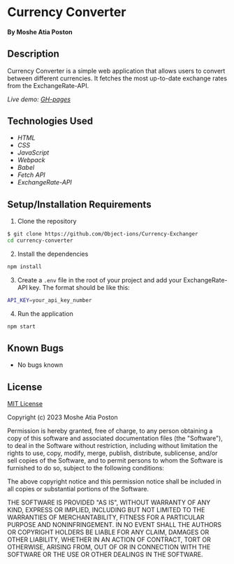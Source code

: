 # Currency Converter

#### By **Moshe Atia Poston**

## Description

Currency Converter is a simple web application that allows users to convert between different currencies. It fetches the most up-to-date exchange rates from the ExchangeRate-API.

_Live demo: [GH-pages](https://object-ions.github.io/beepboop/)_

## Technologies Used

* _HTML_
* _CSS_
* _JavaScript_
* _Webpack_
* _Babel_
* _Fetch API_
* _ExchangeRate-API_



## Setup/Installation Requirements

1. Clone the repository

```bash
$ git clone https://github.com/Object-ions/Currency-Exchanger
cd currency-converter
```

2. Install the dependencies

```bash
npm install
```

3. Create a `.env` file in the root of your project and add your ExchangeRate-API key. The format should be like this:

```bash
API_KEY=your_api_key_number
```

4. Run the application

```bash
npm start
```

## Known Bugs

* No bugs known

## License

[MIT License](https://choosealicense.com/licenses/mit/)

Copyright (c) 2023 Moshe Atia Poston

Permission is hereby granted, free of charge, to any person obtaining a copy
of this software and associated documentation files (the "Software"), to deal
in the Software without restriction, including without limitation the rights
to use, copy, modify, merge, publish, distribute, sublicense, and/or sell
copies of the Software, and to permit persons to whom the Software is
furnished to do so, subject to the following conditions:

The above copyright notice and this permission notice shall be included in all
copies or substantial portions of the Software.

THE SOFTWARE IS PROVIDED "AS IS", WITHOUT WARRANTY OF ANY KIND, EXPRESS OR
IMPLIED, INCLUDING BUT NOT LIMITED TO THE WARRANTIES OF MERCHANTABILITY,
FITNESS FOR A PARTICULAR PURPOSE AND NONINFRINGEMENT. IN NO EVENT SHALL THE
AUTHORS OR COPYRIGHT HOLDERS BE LIABLE FOR ANY CLAIM, DAMAGES OR OTHER
LIABILITY, WHETHER IN AN ACTION OF CONTRACT, TORT OR OTHERWISE, ARISING FROM,
OUT OF OR IN CONNECTION WITH THE SOFTWARE OR THE USE OR OTHER DEALINGS IN THE
SOFTWARE.